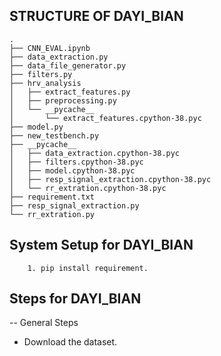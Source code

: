 ## STRUCTURE OF DAYI_BIAN
```
.
├── CNN_EVAL.ipynb
├── data_extraction.py
├── data_file_generator.py
├── filters.py
├── hrv_analysis
│   ├── extract_features.py
│   ├── preprocessing.py
│   └── __pycache__
│       └── extract_features.cpython-38.pyc
├── model.py
├── new_testbench.py
├── __pycache__
│   ├── data_extraction.cpython-38.pyc
│   ├── filters.cpython-38.pyc
│   ├── model.cpython-38.pyc
│   ├── resp_signal_extraction.cpython-38.pyc
│   └── rr_extration.cpython-38.pyc
├── requirement.txt
├── resp_signal_extraction.py
└── rr_extration.py
```
## System Setup for DAYI_BIAN
        1. pip install requirement.

## Steps for DAYI_BIAN
  -- General Steps
  * Download the dataset.
